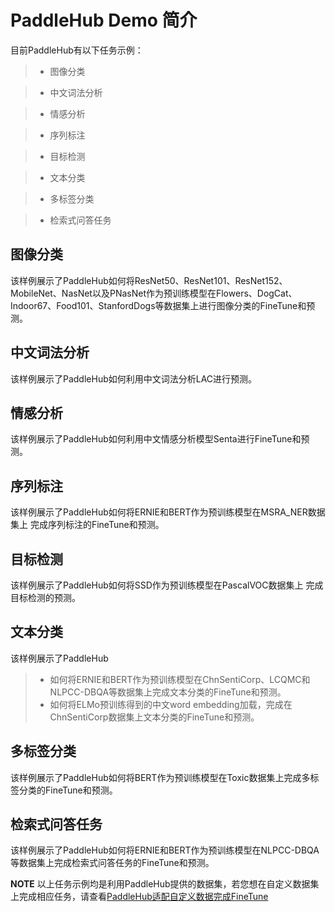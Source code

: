 # PaddleHub Demo 简介

目前PaddleHub有以下任务示例：

>* 图像分类

>* 中文词法分析

>* 情感分析

>* 序列标注

>* 目标检测

>* 文本分类

>* 多标签分类

>* 检索式问答任务

## 图像分类

该样例展示了PaddleHub如何将ResNet50、ResNet101、ResNet152、MobileNet、NasNet以及PNasNet作为预训练模型在Flowers、DogCat、Indoor67、Food101、StanfordDogs等数据集上进行图像分类的FineTune和预测。

## 中文词法分析

该样例展示了PaddleHub如何利用中文词法分析LAC进行预测。

## 情感分析

该样例展示了PaddleHub如何利用中文情感分析模型Senta进行FineTune和预测。

## 序列标注

该样例展示了PaddleHub如何将ERNIE和BERT作为预训练模型在MSRA_NER数据集上
完成序列标注的FineTune和预测。

## 目标检测

该样例展示了PaddleHub如何将SSD作为预训练模型在PascalVOC数据集上
完成目标检测的预测。

## 文本分类

该样例展示了PaddleHub
>* 如何将ERNIE和BERT作为预训练模型在ChnSentiCorp、LCQMC和NLPCC-DBQA等数据集上完成文本分类的FineTune和预测。  
>* 如何将ELMo预训练得到的中文word embedding加载，完成在ChnSentiCorp数据集上文本分类的FineTune和预测。 

## 多标签分类

该样例展示了PaddleHub如何将BERT作为预训练模型在Toxic数据集上完成多标签分类的FineTune和预测。

## 检索式问答任务

该样例展示了PaddleHub如何将ERNIE和BERT作为预训练模型在NLPCC-DBQA等数据集上完成检索式问答任务的FineTune和预测。


**NOTE**
以上任务示例均是利用PaddleHub提供的数据集，若您想在自定义数据集上完成相应任务，请查看[PaddleHub适配自定义数据完成FineTune](https://github.com/PaddlePaddle/PaddleHub/wiki/PaddleHub%E9%80%82%E9%85%8D%E8%87%AA%E5%AE%9A%E4%B9%89%E6%95%B0%E6%8D%AE%E5%AE%8C%E6%88%90FineTune)
